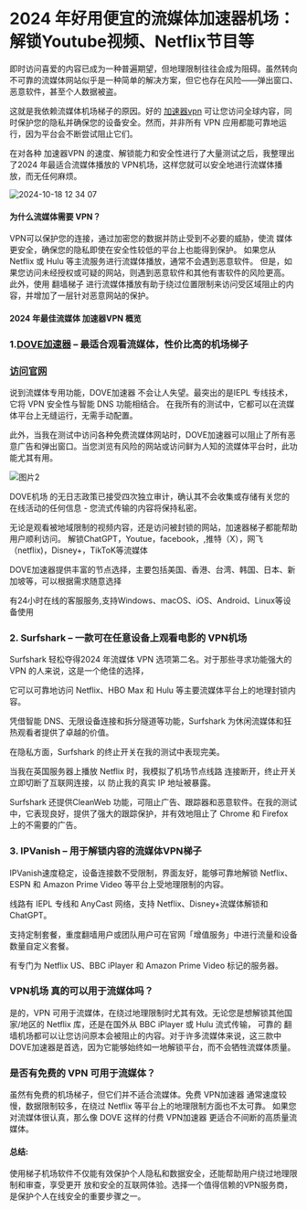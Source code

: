 # 2024 年好用便宜的流媒体加速器机场：解锁Youtube视频、Netflix节目等

即时访问喜爱的内容已成为一种普遍期望，但地理限制往往会成为阻碍。虽然转向不可靠的流媒体网站似乎是一种简单的解决方案，但它也存在风险——弹出窗口、恶意软件，甚至个人数据被盗。

这就是我依赖流媒体机场梯子的原因。好的 [加速器vpn](https://lemontalking.info/archives/2098) 可让您访问全球内容，同时保护您的隐私并确保您的设备安全。然而，并非所有 VPN 应用都能可靠地运行，因为平台会不断尝试阻止它们。

在对各种 加速器VPN 的速度、解锁能力和安全性进行了大量测试之后，我整理出了2024 年最适合流媒体播放的 VPN机场，这样您就可以安全地进行流媒体播放，而无任何麻烦。

![2024-10-18 12 34 07](https://github.com/user-attachments/assets/05f064ea-beda-42da-ab9a-10956103472f)

#### 为什么流媒体需要 VPN？

VPN可以保护您的连接，通过加密您的数据并防止受到不必要的威胁，使流 媒体更安全，确保您的隐私即使在安全性较低的平台上也能得到保护。
如果您从 Netflix 或 Hulu 等主流服务进行流媒体播放，通常不会遇到恶意软件。
但是，如果您访问未经授权或可疑的网站，则遇到恶意软件和其他有害软件的风险更高。
此外，使用 翻墙梯子 进行流媒体播放有助于绕过位置限制来访问受区域阻止的内容，并增加了一层针对恶意网站的保护。

#### 2024 年最佳流媒体 加速器VPN 概览

### 1.[DOVE加速器](https://dove8.cc/a.php?alavBTtF8UB) – 最适合观看流媒体，性价比高的机场梯子
### [访问官网](https://dove8.cc/a.php?alavBTtF8UB)

说到流媒体专用功能，DOVE加速器 不会让人失望。最突出的是IEPL 专线技术，它将 VPN 安全性与智能 DNS 功能相结合。
在我所有的测试中，它都可以在流媒体平台上无缝运行，无需手动配置。

此外，当我在测试中访问各种免费流媒体网站时，DOVE加速器可以阻止了所有恶意广告和弹出窗口。当您浏览有风险的网站或访问鲜为人知的流媒体平台时，此功能尤其有用。

![图片2](https://github.com/user-attachments/assets/41ba7484-32e9-4141-8b3f-fff3e373d451)

DOVE机场 的无日志政策已接受四次独立审计，确认其不会收集或存储有关您的在线活动的任何信息 - 您流式传输的内容将保持私密。

无论是观看被地域限制的视频内容，还是访问被封锁的网站，加速器梯子都能帮助用户顺利访问。
解锁ChatGPT，Youtue，facebook，,推特（X），网飞（netflix)，Disney+，TikToK等流媒体

DOVE加速器提供丰富的节点选择，主要包括美国、香港、台湾、韩国、日本、新加坡等，可以根据需求随意选择

有24小时在线的客服服务,支持Windows、macOS、iOS、Android、Linux等设备使用

### 2. Surfshark – 一款可在任意设备上观看电影的 VPN机场

Surfshark 轻松夺得2024 年流媒体 VPN 选项第二名。对于那些寻求功能强大的 VPN 的人来说，这是一个绝佳的选择，

它可以可靠地访问 Netflix、HBO Max 和 Hulu 等主要流媒体平台上的地理封锁内容。

凭借智能 DNS、无限设备连接和拆分隧道等功能，Surfshark 为休闲流媒体和狂热观看者提供了卓越的价值。

在隐私方面，Surfshark 的终止开关在我的测试中表现完美。

当我在英国服务器上播放 Netflix 时，我模拟了机场节点线路 连接断开，终止开关立即切断了互联网连接，以 防止我的真实 IP 地址被暴露。

Surfshark 还提供CleanWeb 功能，可阻止广告、跟踪器和恶意软件。在我的测试中，它表现良好，提供了强大的跟踪保护，并有效地阻止了 Chrome 和 Firefox 上的不需要的广告。

### 3. IPVanish – 用于解锁内容的流媒体VPN梯子

IPVanish速度稳定，设备连接数不受限制，界面友好，能够可靠地解锁 Netflix、ESPN 和 Amazon Prime Video 等平台上受地理限制的内容。

线路有 IEPL 专线和 AnyCast 网络，支持 Netflix、Disney+流媒体解锁和 ChatGPT。

支持定制套餐，重度翻墙用户或团队用户可在官网「增值服务」中进行流量和设备数量自定义套餐。

有专门为 Netflix US、BBC iPlayer 和 Amazon Prime Video 标记的服务器。

### VPN机场 真的可以用于流媒体吗？

是的，VPN 可用于流媒体，在绕过地理限制时尤其有效。无论您是想解锁其他国家/地区的 Netflix 库，还是在国外从 BBC iPlayer 或 Hulu 流式传输，
可靠的 翻墙机场都可以让您访问原本会被阻止的内容。对于许多流媒体来说，这三款中DOVE加速器是首选，因为它能够始终如一地解锁平台，而不会牺牲流媒体质量。

### 是否有免费的 VPN 可用于流媒体？

虽然有免费的机场梯子，但它们并不适合流媒体。免费 VPN加速器 通常速度较慢，数据限制较多，在绕过 Netflix 等平台上的地理限制方面也不太可靠。
如果您对流媒体很认真，那么像 DOVE 这样的付费 VPN加速器 更适合不间断的高质量流媒体。

#### 总结:

使用梯子机场软件不仅能有效保护个人隐私和数据安全，还能帮助用户绕过地理限制和审查，享受更开
放和安全的互联网体验。选择一个值得信赖的VPN服务商，是保护个人在线安全的重要步骤之一。





